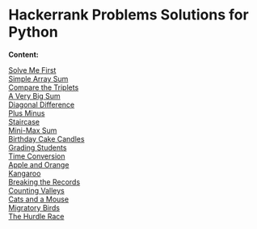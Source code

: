 # Hackerrank Problems Solutions for Python

<b>Content:</b>

[Solve Me First](https://github.com/SefaAkdeniz/Hackerrank-Problems-Solutions-for-Python/tree/master/Solve%20Me%20First "Solve Me First")</br>
[Simple Array Sum](https://github.com/SefaAkdeniz/Hackerrank-Problems-Solutions-for-Python/tree/master/Simple%20Array%20Sum "Simple Array Sum")</br>
[Compare the Triplets](https://github.com/SefaAkdeniz/Hackerrank-Problems-Solutions-for-Python/tree/master/Compare%20the%20Triplets "Compare the Triplets")</br>
[A Very Big Sum](https://github.com/SefaAkdeniz/Hackerrank-Problems-Solutions-for-Python/tree/master/A%20Very%20Big%20Sum "A Very Big Sum")</br>
[Diagonal Difference](https://github.com/SefaAkdeniz/Hackerrank-Problems-Solutions-for-Python/tree/master/Diagonal%20Difference "Diagonal Difference")</br>
[Plus Minus](https://github.com/SefaAkdeniz/Hackerrank-Problems-Solutions-for-Python/tree/master/Plus%20Minus "Plus Minus")</br>
[Staircase](https://github.com/SefaAkdeniz/Hackerrank-Problems-Solutions-for-Python/tree/master/Staircase "Staircase")</br>
[Mini-Max Sum](https://github.com/SefaAkdeniz/Hackerrank-Problems-Solutions-for-Python/tree/master/Mini-Max%20Sum "Mini-Max Sum")</br>
[Birthday Cake Candles](https://github.com/SefaAkdeniz/Hackerrank-Problems-Solutions-for-Python/tree/master/Birthday%20Cake%20Candles "Birthday Cake Candles")</br>
[Grading Students](https://github.com/SefaAkdeniz/Hackerrank-Problems-Solutions-for-Python/tree/master/Grading%20Students "Grading Students")</br>
[Time Conversion](https://github.com/SefaAkdeniz/Hackerrank-Problems-Solutions-for-Python/tree/master/Time%20Conversion "Time Conversion")</br>
[Apple and Orange](https://github.com/SefaAkdeniz/Hackerrank-Problems-Solutions-for-Python/tree/master/Apple%20and%20Orange "Apple and Orange")</br>
[Kangaroo](https://github.com/SefaAkdeniz/Hackerrank-Problems-Solutions-for-Python/tree/master/Kangaroo "Kangaroo")</br>
[Breaking the Records](https://github.com/SefaAkdeniz/Hackerrank-Problems-Solutions-for-Python/tree/master/Breaking%20the%20Records "Breaking the Records")</br>
[Counting Valleys](https://github.com/SefaAkdeniz/Hackerrank-Problems-Solutions-for-Python/tree/master/Counting%20Valleys "Counting Valleys")</br>
[Cats and a Mouse](https://github.com/SefaAkdeniz/Hackerrank-Problems-Solutions-for-Python/tree/master/Cats%20and%20a%20Mouse "Cats and a Mouse")</br>
[Migratory Birds](https://github.com/SefaAkdeniz/Hackerrank-Problems-Solutions-for-Python/tree/master/Migratory%20Birds "Migratory Birds")</br>
[The Hurdle Race](https://github.com/SefaAkdeniz/Hackerrank-Problems-Solutions-for-Python/tree/master/The%20Hurdle%20Race
 "The Hurdle Race")</br>
